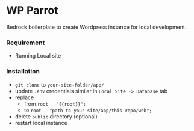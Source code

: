 # WP Parrot

Bedrock boilerplate to create Wordpress instance for local development .

### Requirement
- Running Local site

### Installation
- `git clone` to `your-site-folder/app/`
- update `.env` credentials similar in `Local Site -> Database` tab
- replace   
    - from `root   "{{root}}";`
    - to `root   "path-to-your-site/app/this-repo/web";`
- delete `public` directory (optional)
- restart local instance

